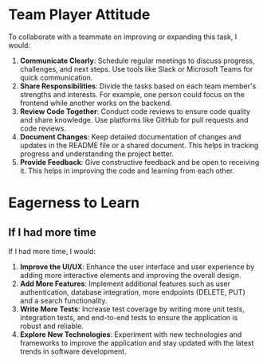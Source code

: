 # Team Player Attitude

To collaborate with a teammate on improving or expanding this task, I would:

1. **Communicate Clearly**: Schedule regular meetings to discuss progress, challenges, and next steps. Use tools like Slack or Microsoft Teams for quick communication.
2. **Share Responsibilities**: Divide the tasks based on each team member's strengths and interests. For example, one person could focus on the frontend while another works on the backend.
3. **Review Code Together**: Conduct code reviews to ensure code quality and share knowledge. Use platforms like GitHub for pull requests and code reviews.
4. **Document Changes**: Keep detailed documentation of changes and updates in the README file or a shared document. This helps in tracking progress and understanding the project better.
5. **Provide Feedback**: Give constructive feedback and be open to receiving it. This helps in improving the code and learning from each other.

# Eagerness to Learn

## If I had more time

If I had more time, I would:

1. **Improve the UI/UX**: Enhance the user interface and user experience by adding more interactive elements and improving the overall design.
2. **Add More Features**: Implement additional features such as user authentication, database integration, more endpoints (DELETE, PUT) and a search functionality.
3. **Write More Tests**: Increase test coverage by writing more unit tests, integration tests, and end-to-end tests to ensure the application is robust and reliable.
4. **Explore New Technologies**: Experiment with new technologies and frameworks to improve the application and stay updated with the latest trends in software development.